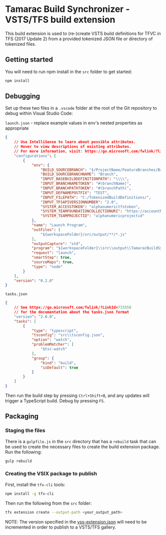 # Tamarac Build Synchronizer - VSTS/TFS build extension

This build extension is used to (re-)create VSTS build definitions for TFVC in TFS (2017 Update 2) from 
a provided tokenized JSON file or directory of tokenized files.

## Getting started

You will need to run npm install in the `src` folder to get started:

```bash
npm install
```

## Debugging

Set up these two files in a `.vscode` folder at the root of the Git repository to debug within Visual Studio Code:

`launch.json` - replace example values in env's nested properties as appropriate

```json
{
    // Use IntelliSense to learn about possible attributes.
    // Hover to view descriptions of existing attributes.
    // For more information, visit: https://go.microsoft.com/fwlink/?linkid=830387
    "configurations": [
        {
            "env": {
                "BUILD_SOURCEBRANCH": "$/ProjectName/FeatureBranches/Branch",
                "BUILD_SOURCEBRANCHNAME": "Branch",
                "INPUT_BASEBUILDDEFINITIONPATH": "\\\\",
                "INPUT_BRANCHNAMETOKEN": "#(branchName)",
                "INPUT_BRANCHPATHTOKEN": "#(branchPath)",
                "INPUT_DEFNAMEPOSTFIX": "TEST",
                "INPUT_FILEPATH": "C:/TokenizedBuildDefinitions/",
                "INPUT_TFSAPIVERSIONNUMBER": "2.0",
                "SYSTEM_ACCESSTOKEN": "alphanumerictfstoken",
                "SYSTEM_TEAMFOUNDATIONCOLLECTIONURI": "https://accountName.visualstudio.com/ProjectName/",
                "SYSTEM_TEAMPROJECTID": "alphanumericprojectid"
            },
            "name": "Launch Program",
            "outFiles": [
                "${workspaceFolder}/src/output/**/*.js"
            ],
            "outputCapture": "std",
            "program": "${workspaceFolder}\\src\\output\\TamaracBuildSynchronizer\\index.js",
            "request": "launch",
            "smartStep": true,
            "sourceMaps": true,
            "type": "node"
        }
    ],
    "version": "0.2.0"
}
```

`tasks.json`

```json
{
    // See https://go.microsoft.com/fwlink/?LinkId=733558
    // for the documentation about the tasks.json format
    "version": "2.0.0",
    "tasks": [
        {
            "type": "typescript",
            "tsconfig": "src\\tsconfig.json",
            "option": "watch",
            "problemMatcher": [
                "$tsc-watch"
            ],
            "group": {
                "kind": "build",
                "isDefault": true
            }
        }
    ]
}
```

Then run the build step by pressing `Ctrl+Shift+B`, and any updates will trigger a TypeScript build. Debug by pressing `F5`.

## Packaging

### Staging the files

There is a `gulpfile.js` in the `src` directory that has a `rebuild` task that can be used to create the necessary files to create the build extension package. Run the following:

```bash
gulp rebuild
```

### Creating the VSIX package to publish

First, install the `tfx-cli` tools:

```bash
npm install -g tfx-cli
```

Then run the following from the `src` folder:

```bash
tfx extension create --output-path <your_output_path>
```

NOTE: The version specified in the [vss-extension.json](./src/vss-extension.json) will need to be incremented in order to publish to a VSTS/TFS gallery.
